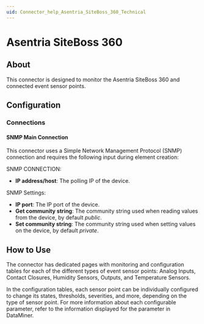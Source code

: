 ```yaml
---
uid: Connector_help_Asentria_SiteBoss_360_Technical
---
```


# Asentria SiteBoss 360

## About

This connector is designed to monitor the Asentria SiteBoss 360 and connected event sensor points.

## Configuration

### Connections

#### SNMP Main Connection

This connector uses a Simple Network Management Protocol (SNMP) connection and requires the following input during element creation:

SNMP CONNECTION:

- **IP address/host**: The polling IP of the device.

SNMP Settings:

- **IP port**: The IP port of the device.
- **Get community string**: The community string used when reading values from the device, by default *public*.
- **Set community string**: The community string used when setting values on the device, by default *private*.

## How to Use

The connector has dedicated pages with monitoring and configuration tables for each of the different types of event sensor points: Analog Inputs, Contact Closures, Humidity Sensors, Outputs, and Temperature Sensors.

In the configuration tables, each sensor point can be individually configured to change its states, thresholds, severities, and more, depending on the type of sensor point. For more information about each configurable parameter, refer to the information displayed for the parameter in DataMiner.
